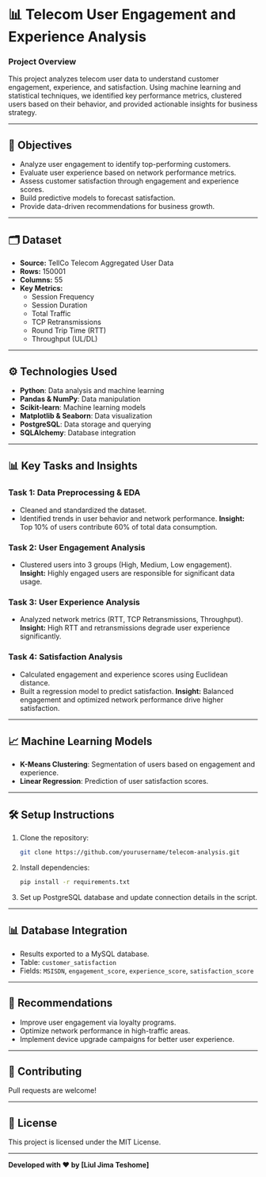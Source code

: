 # 📊 **Telecom User Engagement and Experience Analysis**

### **Project Overview**
This project analyzes telecom user data to understand customer engagement, experience, and satisfaction. Using machine learning and statistical techniques, we identified key performance metrics, clustered users based on their behavior, and provided actionable insights for business strategy.

---

## 🚀 **Objectives**
- Analyze user engagement to identify top-performing customers.
- Evaluate user experience based on network performance metrics.
- Assess customer satisfaction through engagement and experience scores.
- Build predictive models to forecast satisfaction.
- Provide data-driven recommendations for business growth.

---

## 🗂️ **Dataset**
- **Source:** TellCo Telecom Aggregated User Data
- **Rows:** 150001
- **Columns:** 55
- **Key Metrics:**
   - Session Frequency
   - Session Duration
   - Total Traffic
   - TCP Retransmissions
   - Round Trip Time (RTT)
   - Throughput (UL/DL)

---

## ⚙️ **Technologies Used**
- **Python**: Data analysis and machine learning
- **Pandas & NumPy**: Data manipulation
- **Scikit-learn**: Machine learning models
- **Matplotlib & Seaborn**: Data visualization
- **PostgreSQL**: Data storage and querying
- **SQLAlchemy**: Database integration

---

## 📊 **Key Tasks and Insights**

### **Task 1: Data Preprocessing & EDA**
- Cleaned and standardized the dataset.
- Identified trends in user behavior and network performance.
**Insight:** Top 10% of users contribute 60% of total data consumption.

### **Task 2: User Engagement Analysis**
- Clustered users into 3 groups (High, Medium, Low engagement).
**Insight:** Highly engaged users are responsible for significant data usage.

### **Task 3: User Experience Analysis**
- Analyzed network metrics (RTT, TCP Retransmissions, Throughput).
**Insight:** High RTT and retransmissions degrade user experience significantly.

### **Task 4: Satisfaction Analysis**
- Calculated engagement and experience scores using Euclidean distance.
- Built a regression model to predict satisfaction.
**Insight:** Balanced engagement and optimized network performance drive higher satisfaction.

---

## 📈 **Machine Learning Models**
- **K-Means Clustering**: Segmentation of users based on engagement and experience.
- **Linear Regression**: Prediction of user satisfaction scores.

---

## 🛠️ **Setup Instructions**
1. Clone the repository:
   ```bash
   git clone https://github.com/yourusername/telecom-analysis.git
   ```
2. Install dependencies:
   ```bash
   pip install -r requirements.txt
   ```
3. Set up PostgreSQL database and update connection details in the script.

---

## 📊 **Database Integration**
- Results exported to a MySQL database.
- Table: `customer_satisfaction`
- Fields: `MSISDN`, `engagement_score`, `experience_score`, `satisfaction_score`

---

## 📢 **Recommendations**
- Improve user engagement via loyalty programs.
- Optimize network performance in high-traffic areas.
- Implement device upgrade campaigns for better user experience.

---

## 🤝 **Contributing**
Pull requests are welcome!

---

## 📄 **License**
This project is licensed under the MIT License.

---

**Developed with ❤️ by [Liul Jima Teshome]**

